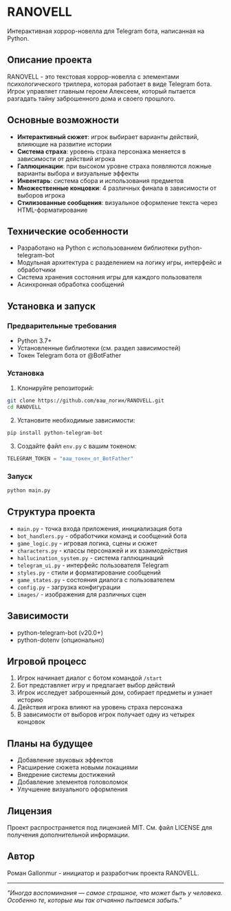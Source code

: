 # RANOVELL

Интерактивная хоррор-новелла для Telegram бота, написанная на Python.

## Описание проекта

RANOVELL - это текстовая хоррор-новелла с элементами психологического триллера, которая работает в виде Telegram бота. Игрок управляет главным героем Алексеем, который пытается разгадать тайну заброшенного дома и своего прошлого.

## Основные возможности

- **Интерактивный сюжет**: игрок выбирает варианты действий, влияющие на развитие истории
- **Система страха**: уровень страха персонажа меняется в зависимости от действий игрока
- **Галлюцинации**: при высоком уровне страха появляются ложные варианты выбора и визуальные эффекты
- **Инвентарь**: система сбора и использования предметов
- **Множественные концовки**: 4 различных финала в зависимости от выборов игрока
- **Стилизованные сообщения**: визуальное оформление текста через HTML-форматирование

## Технические особенности

- Разработано на Python с использованием библиотеки python-telegram-bot
- Модульная архитектура с разделением на логику игры, интерфейс и обработчики
- Система хранения состояния игры для каждого пользователя
- Асинхронная обработка сообщений

## Установка и запуск

### Предварительные требования
- Python 3.7+
- Установленные библиотеки (см. раздел зависимостей)
- Токен Telegram бота от @BotFather

### Установка

1. Клонируйте репозиторий:
```bash
git clone https://github.com/ваш_логин/RANOVELL.git
cd RANOVELL
```

2. Установите необходимые зависимости:
```bash
pip install python-telegram-bot
```

3. Создайте файл `env.py` с вашим токеном:
```python
TELEGRAM_TOKEN = "ваш_токен_от_BotFather"
```

### Запуск

```bash
python main.py
```

## Структура проекта

- `main.py` - точка входа приложения, инициализация бота
- `bot_handlers.py` - обработчики команд и сообщений бота
- `game_logic.py` - игровая логика, сцены и сюжет
- `characters.py` - классы персонажей и их взаимодействия
- `hallucination_system.py` - система галлюцинаций
- `telegram_ui.py` - интерфейс пользователя Telegram
- `styles.py` - стили и форматирование сообщений
- `game_states.py` - состояния диалога с пользователем
- `config.py` - загрузка конфигурации
- `images/` - изображения для различных сцен

## Зависимости

- python-telegram-bot (v20.0+)
- python-dotenv (опционально)

## Игровой процесс

1. Игрок начинает диалог с ботом командой `/start`
2. Бот представляет игру и предлагает выбор действий
3. Игрок исследует заброшенный дом, собирает предметы и узнает историю
4. Действия игрока влияют на уровень страха персонажа
5. В зависимости от выборов игрок получает одну из четырех концовок

## Планы на будущее

- Добавление звуковых эффектов
- Расширение сюжета новыми локациями
- Внедрение системы достижений
- Добавление элементов головоломок
- Улучшение визуального оформления

## Лицензия

Проект распространяется под лицензией MIT. См. файл LICENSE для получения дополнительной информации.

## Автор

Роман Gallonmur - инициатор и разработчик проекта RANOVELL.

---

*"Иногда воспоминания — самое страшное, что может быть у человека. Особенно те, которые мы так отчаянно пытаемся забыть."*
